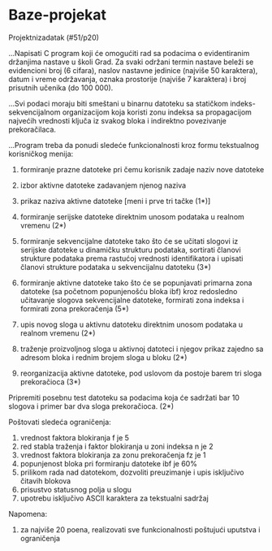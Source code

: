 # Baze-projekat
 
 Projektnizadatak (#51/p20)
 
 
...Napisati C program koji će omogućiti rad sa podacima o evidentiranim držanjima nastave u školi
Grad. Za svaki održani termin nastave beleži se evidencioni broj (6 cifara), naslov nastavne jedinice
(najviše 50 karaktera), datum i vreme održavanja, oznaka prostorije (najviše 7 karaktera) i broj
prisutnih učenika (do 100 000).
 
...Svi  podaci  moraju  biti  smeštani  u  binarnu  datoteku  sa  statičkom  indeks-sekvencijalnom
organizacijom koja koristi zonu indeksa sa propagacijom najvećih vrednosti ključa iz svakog bloka i
indirektno povezivanje prekoračilaca.
 
...Program treba da ponudi sledeće funkcionalnosti kroz formu tekstualnog korisničkog menija:

1. formiranje prazne datoteke pri čemu korisnik zadaje naziv nove datoteke

2. izbor aktivne datoteke zadavanjem njenog naziva

3. prikaz naziva aktivne datoteke [meni i prve tri tačke (1*)]

4. formiranje serijske datoteke direktnim unosom podataka u realnom vremenu (2*)

5. formiranje sekvencijalne datoteke tako što će se učitati slogovi iz serijske datoteke u
dinamičku strukturu podataka, sortirati članovi strukture podataka prema rastućoj vrednosti
identifikatora i upisati članovi strukture podataka u sekvencijalnu datoteku (3*)

6. formiranje aktivne datoteke tako što će se popunjavati primarna zona datoteke (sa početnom
popunjenošću bloka ibf) kroz redosledno učitavanje slogova sekvencijalne datoteke,
formirati zona indeksa i formirati zona prekoračenja (5*)

7. upis novog sloga u aktivnu datoteku direktnim unosom podataka u realnom vremenu (2*)

8. traženje proizvoljnog sloga u aktivnoj datoteci i njegov prikaz zajedno sa adresom bloka i
rednim brojem sloga u bloku (2*)

9. reorganizacija aktivne datoteke, pod uslovom da postoje barem tri sloga prekoračioca (3*)
 
Pripremiti posebnu test datoteku sa podacima koja će sadržati bar 10 slogova i primer bar dva sloga
prekoračioca. (2*)
 
Poštovati sledeća ograničenja:
1. vrednost faktora blokiranja f je 5
2. red stabla traženja i faktor blokiranja u zoni indeksa n je 2
3. vrednost faktora blokiranja za zonu prekoračenja fz je 1
4. popunjenost bloka pri formiranju datoteke ibf je 60%
5. prilikom rada nad datotekom, dozvoliti preuzimanje i upis isključivo čitavih blokova
6. prisustvo statusnog polja u slogu
7. upotrebu isključivo ASCII karaktera za tekstualni sadržaj
 
 
 Napomena:
1. za najviše 20 poena, realizovati sve funkcionalnosti poštujući uputstva i ograničenja
